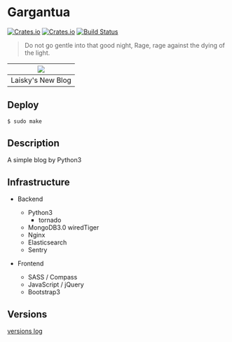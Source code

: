 Gargantua
===

[![Crates.io](https://img.shields.io/crates/l/rustc-serialize.svg)]()
[![Crates.io](https://img.shields.io/badge/version-v1.9.5-blue.svg)]()
[![Build Status](https://travis-ci.org/Laisky/laisky-blog.svg?branch=master)](https://travis-ci.org/Laisky/laisky-blog)

> Do not go gentle into that good night, Rage, rage against the dying of the light.

| ![](http://7xjvpy.dl1.z0.glb.clouddn.com/gargantua.jpg) |
|:--:|
| Laisky's New Blog |

## Deploy

```sh
$ sudo make
```

## Description

A simple blog by Python3

## Infrastructure

- Backend
    - Python3
        - tornado
    - MongoDB3.0 wiredTiger
    - Nginx
    - Elasticsearch
    - Sentry

- Frontend
    - SASS / Compass
    - JavaScript / jQuery
    - Bootstrap3


## Versions

[versions log](https://github.com/Laisky/laisky-blog/blob/master/docs/versions.md)


